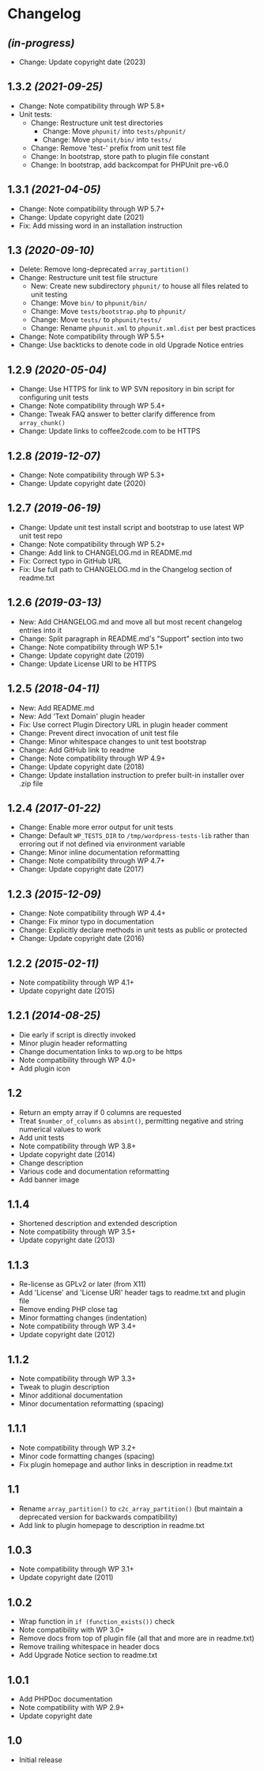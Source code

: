 # Changelog

## _(in-progress)_
* Change: Update copyright date (2023)

## 1.3.2 _(2021-09-25)_
* Change: Note compatibility through WP 5.8+
* Unit tests:
    * Change: Restructure unit test directories
        * Change: Move `phpunit/` into `tests/phpunit/`
        * Change: Move `phpunit/bin/` into `tests/`
    * Change: Remove 'test-' prefix from unit test file
    * Change: In bootstrap, store path to plugin file constant
    * Change: In bootstrap, add backcompat for PHPUnit pre-v6.0

## 1.3.1 _(2021-04-05)_
* Change: Note compatibility through WP 5.7+
* Change: Update copyright date (2021)
* Fix: Add missing word in an installation instruction

## 1.3 _(2020-09-10)_
* Delete: Remove long-deprecated `array_partition()`
* Change: Restructure unit test file structure
    * New: Create new subdirectory `phpunit/` to house all files related to unit testing
    * Change: Move `bin/` to `phpunit/bin/`
    * Change: Move `tests/bootstrap.php` to `phpunit/`
    * Change: Move `tests/` to `phpunit/tests/`
    * Change: Rename `phpunit.xml` to `phpunit.xml.dist` per best practices
* Change: Note compatibility through WP 5.5+
* Change: Use backticks to denote code in old Upgrade Notice entries

## 1.2.9 _(2020-05-04)_
* Change: Use HTTPS for link to WP SVN repository in bin script for configuring unit tests
* Change: Note compatibility through WP 5.4+
* Change: Tweak FAQ answer to better clarify difference from `array_chunk()`
* Change: Update links to coffee2code.com to be HTTPS

## 1.2.8 _(2019-12-07)_
* Change: Note compatibility through WP 5.3+
* Change: Update copyright date (2020)

## 1.2.7 _(2019-06-19)_
* Change: Update unit test install script and bootstrap to use latest WP unit test repo
* Change: Note compatibility through WP 5.2+
* Change: Add link to CHANGELOG.md in README.md
* Fix: Correct typo in GitHub URL
* Fix: Use full path to CHANGELOG.md in the Changelog section of readme.txt

## 1.2.6 _(2019-03-13)_
* New: Add CHANGELOG.md and move all but most recent changelog entries into it
* Change: Split paragraph in README.md's "Support" section into two
* Change: Note compatibility through WP 5.1+
* Change: Update copyright date (2019)
* Change: Update License URI to be HTTPS

## 1.2.5 _(2018-04-11)_
* New: Add README.md
* New: Add 'Text Domain' plugin header
* Fix: Use correct Plugin Directory URL in plugin header comment
* Change: Prevent direct invocation of unit test file
* Change: Minor whitespace changes to unit test bootstrap
* Change: Add GitHub link to readme
* Change: Note compatibility through WP 4.9+
* Change: Update copyright date (2018)
* Change: Update installation instruction to prefer built-in installer over .zip file

## 1.2.4 _(2017-01-22)_
* Change: Enable more error output for unit tests
* Change: Default `WP_TESTS_DIR` to `/tmp/wordpress-tests-lib` rather than erroring out if not defined via environment variable
* Change: Minor inline documentation reformatting
* Change: Note compatibility through WP 4.7+
* Change: Update copyright date (2017)

## 1.2.3 _(2015-12-09)_
* Change: Note compatibility through WP 4.4+
* Change: Fix minor typo in documentation
* Change: Explicitly declare methods in unit tests as public or protected
* Change: Update copyright date (2016)

## 1.2.2 _(2015-02-11)_
* Note compatibility through WP 4.1+
* Update copyright date (2015)

## 1.2.1 _(2014-08-25)_
* Die early if script is directly invoked
* Minor plugin header reformatting
* Change documentation links to wp.org to be https
* Note compatibility through WP 4.0+
* Add plugin icon

## 1.2
* Return an empty array if 0 columns are requested
* Treat `$number_of_columns` as `absint()`, permitting negative and string numerical values to work
* Add unit tests
* Note compatibility through WP 3.8+
* Update copyright date (2014)
* Change description
* Various code and documentation reformatting
* Add banner image

## 1.1.4
* Shortened description and extended description
* Note compatibility through WP 3.5+
* Update copyright date (2013)

## 1.1.3
* Re-license as GPLv2 or later (from X11)
* Add 'License' and 'License URI' header tags to readme.txt and plugin file
* Remove ending PHP close tag
* Minor formatting changes (indentation)
* Note compatibility through WP 3.4+
* Update copyright date (2012)

## 1.1.2
* Note compatibility through WP 3.3+
* Tweak to plugin description
* Minor additional documentation
* Minor documentation reformatting (spacing)

## 1.1.1
* Note compatibility through WP 3.2+
* Minor code formatting changes (spacing)
* Fix plugin homepage and author links in description in readme.txt

## 1.1
* Rename `array_partition()` to `c2c_array_partition()` (but maintain a deprecated version for backwards compatibility)
* Add link to plugin homepage to description in readme.txt

## 1.0.3
* Note compatibility through WP 3.1+
* Update copyright date (2011)

## 1.0.2
* Wrap function in `if (function_exists())` check
* Note compatibility with WP 3.0+
* Remove docs from top of plugin file (all that and more are in readme.txt)
* Remove trailing whitespace in header docs
* Add Upgrade Notice section to readme.txt

## 1.0.1
* Add PHPDoc documentation
* Note compatibility with WP 2.9+
* Update copyright date

## 1.0
* Initial release
